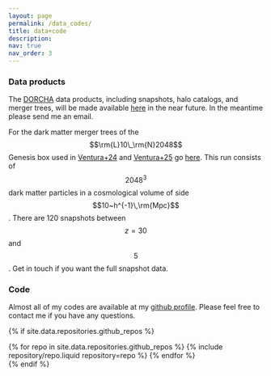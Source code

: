 ```yaml
---
layout: page
permalink: /data_codes/
title: data+code
description:
nav: true
nav_order: 3
---
```

<script src="https://polyfill.io/v3/polyfill.min.js?features=es6"></script>
<script id="MathJax-script" async
        src="https://cdn.jsdelivr.net/npm/mathjax@3/es5/tex-mml-chtml.js">
</script>

### Data products

The [DORCHA](https://solas-sims.github.io/projects/dorcha/) data products, including snapshots, halo catalogs, and merger trees, will be made available [here](https://solas-sims.github.io/data_products/) in the near future. In the meantime please send me an email.

For the dark matter merger trees of the $$\rm{L}10\_\rm{N}2048$$ Genesis box used in [Ventura+24](https://ui.adsabs.harvard.edu/abs/2024MNRAS.529..628V/abstract) and [Ventura+25](https://ui.adsabs.harvard.edu/abs/2025MNRAS.540..483V/abstract) go [here](https://zenodo.org/records/10608236). This run consists of $$2048^3$$ dark matter particles in a cosmological volume of side $$10~h^{-1}\,\rm{Mpc}$$. There are 120 snapshots between $$z=30$$ and $$5$$.  Get in touch if you want the full snapshot data.

### Code

Almost all of my codes are available at my [github profile](https://github.com/s-balu). Please feel free to contact me if you have any questions.

<!-- code for GitHub users -->
<!-- {% if site.data.repositories.github_users %} -->
<!-- <div class="repositories d-flex flex-wrap flex-md-row flex-column justify-content-between align-items-center"> -->
<!--   {% for user in site.data.repositories.github_users %} {% include repository/repo_user.liquid username=user %} {% endfor %} -->
<!-- </div> -->
<!-- {% endif %} -->
<!---->
<!-- code for GitHub repositories -->
{% if site.data.repositories.github_repos %}
<div class="repositories d-flex flex-wrap flex-md-row flex-column justify-content-between align-items-center">
  {% for repo in site.data.repositories.github_repos %} {% include repository/repo.liquid repository=repo %} {% endfor %}
</div>
{% endif %}
